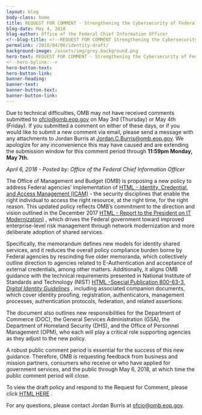```yaml
---
layout: blog
body-class: home
title: REQUEST FOR COMMENT - Strengthening the Cybersecurity of Federal Agencies through Improved Identity, Credential, and Access Management (ICAM)
blog-date: May 4, 2018
blog-author: Office of the Federal Chief Information Officer
<!--blog-title: <!--REQUEST FOR COMMENT Strengthening the Cybersecurity of Federal Agencies through Improved Identity, Credential, and Access Management (ICAM)--> 
permalink: /2018/04/06/identity-draft/
background-image: /assets/img/grey.background.png
hero-text: REQUEST FOR COMMENT - Strengthening the Cybersecurity of Federal Agencies through Improved Identity, Credential, and Access Management (ICAM)
<!--hero-byline:-->
hero-button-text: 
hero-button-link: 
banner-heading: 
banner-text: 
banner-button-text: 
banner-button-link: 
---
```

Due to technical difficulties, OMB may not have received comments submitted to ofcio@omb.eop.gov on May 3rd (Thursday) or May 4th (Friday). If you submitted a comment on either of these days, or if you would like to submit a new comment via email, please send a message with any attachments to Jordan Burris at Jordan.C.Burris@omb.eop.gov. We apologize for any inconvenience this may have caused and are extending the submission window for this comment period through <b>11:59pm Monday, May 7th.</b>

<p><i>April 6, 2018 - Posted by: Office of the Federal Chief Information Officer</i></p>

The Office of Management and Budget (OMB) is proposing a new policy to address Federal agencies’ implementation of <a href="https://www.idmanagement.gov/" target="_blank">HTML - Identity, Credential, and Access Management (ICAM)</a> <!--[Identity, Credential, and Access Management (ICAM)](https://www.idmanagement.gov/)--> - the security disciplines that enable the right individual to access the right resource, at the right time, for the right reason. This updated policy reflects OMB’s commitment to the direction and vision outlined in the December 2017 <a href="https://itmodernization.cio.gov/assets/report/Report%20to%20the%20President%20on%20IT%20Modernization%20-%20Final.pdf" target="_blank">HTML - Report to the President on IT Modernization)</a> <!--[Report to the President on IT Modernization](https://itmodernization.cio.gov/assets/report/Report%20to%20the%20President%20on%20IT%20Modernization%20-%20Final.pdf)-->, which drives the Federal government toward improved enterprise-level risk management through network modernization and more deliberate adoption of shared services.

Specifically, the memorandum defines new models for identity shared services, and it reduces the overall policy compliance burden borne by Federal agencies by rescinding five older memoranda, which collectively outline direction to agencies related to E-Authentication and acceptance of external credentials, among other matters. Additionally, it aligns OMB guidance with the technical requirements presented in National Institute of Standards and Technology (NIST) <a href="https://pages.nist.gov/800-63-FAQ/" target="_blank">HTML -Special Publication 800-63-3, <i>Digital Identity Guidelines</i></a> <!--[Special Publication 800-63-3, Digital Identity Guidelines](https://pages.nist.gov/800-63-FAQ/)-->, including associated companion documents, which cover identity proofing, registration, authenticators, management processes, authentication protocols, federation, and related assertions.    

The document also outlines new responsibilities for the Department of Commerce (DOC), the General Services Administration (GSA), the Department of Homeland Security (DHS), and the Office of Personnel Management (OPM), who each will play a critical role supporting agencies as they adjust to the new policy.

A robust public comment period is essential for the success of this new guidance. Therefore, OMB is requesting feedback from business and mission partners, consumers who receive or who have applied for government services, and the public through May 6, 2018, at which time the public comment period will close.

To view the draft policy and respond to the Request for Comment, please click <a href="https://policy.cio.gov/identity-draft/" target="_blank">HTML HERE</a> <!--[HERE](https://policy.cio.gov/identity-draft/)-->.

For any questions, please contact Jordan Burris at ofcio@omb.eop.gov.
